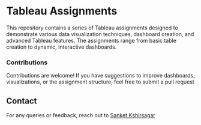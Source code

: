 # Tableau Assignments

This repository contains a series of Tableau assignments designed to demonstrate various data visualization techniques, dashboard creation, and advanced Tableau features. The assignments range from basic table creation to dynamic, interactive dashboards.

### Contributions

 Contributions are welcome! If you have suggestions to improve dashboards, visualizations, or the assignment structure, feel free to submit a pull request

## Contact

For any queries or feedback, reach out to [Sanket Kshirsagar](https://github.com/Sanketkshirsagar05)
